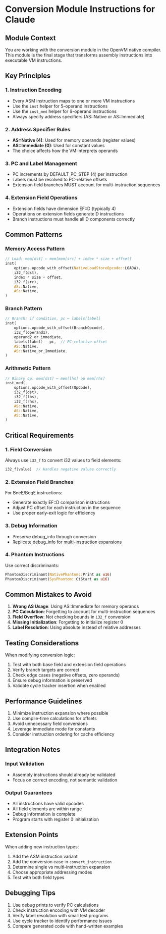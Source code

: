# Conversion Module Instructions for Claude

## Module Context
You are working with the conversion module in the OpenVM native compiler. This module is the final stage that transforms assembly instructions into executable VM instructions.

## Key Principles

### 1. Instruction Encoding
- Every ASM instruction maps to one or more VM instructions
- Use the `inst` helper for 5-operand instructions
- Use the `inst_med` helper for 6-operand instructions
- Always specify address specifiers (AS::Native or AS::Immediate)

### 2. Address Specifier Rules
- **AS::Native (4)**: Used for memory operands (register values)
- **AS::Immediate (0)**: Used for constant values
- The choice affects how the VM interprets operands

### 3. PC and Label Management
- PC increments by DEFAULT_PC_STEP (4) per instruction
- Labels must be resolved to PC-relative offsets
- Extension field branches MUST account for multi-instruction sequences

### 4. Extension Field Operations
- Extension fields have dimension EF::D (typically 4)
- Operations on extension fields generate D instructions
- Branch instructions must handle all D components correctly

## Common Patterns

### Memory Access Pattern
```rust
// Load: mem[dst] ← mem[mem[src] + index * size + offset]
inst(
    options.opcode_with_offset(NativeLoadStoreOpcode::LOADW),
    i32_f(dst),
    index * size + offset,
    i32_f(src),
    AS::Native,
    AS::Native,
)
```

### Branch Pattern
```rust
// Branch: if condition, pc ← labels[label]
inst(
    options.opcode_with_offset(BranchOpcode),
    i32_f(operand1),
    operand2_or_immediate,
    labels(label) - pc,  // PC-relative offset
    AS::Native,
    AS::Native_or_Immediate,
)
```

### Arithmetic Pattern
```rust
// Binary op: mem[dst] ← mem[lhs] op mem[rhs]
inst_med(
    options.opcode_with_offset(OpCode),
    i32_f(dst),
    i32_f(lhs),
    i32_f(rhs),
    AS::Native,
    AS::Native,
    AS::Native,
)
```

## Critical Requirements

### 1. Field Conversion
Always use `i32_f` to convert i32 values to field elements:
```rust
i32_f(value)  // Handles negative values correctly
```

### 2. Extension Field Branches
For BneE/BeqE instructions:
- Generate exactly EF::D comparison instructions
- Adjust PC offset for each instruction in the sequence
- Use proper early-exit logic for efficiency

### 3. Debug Information
- Preserve debug_info through conversion
- Replicate debug_info for multi-instruction expansions

### 4. Phantom Instructions
Use correct discriminants:
```rust
PhantomDiscriminant(NativePhantom::Print as u16)
PhantomDiscriminant(SysPhantom::CtStart as u16)
```

## Common Mistakes to Avoid

1. **Wrong AS Usage**: Using AS::Immediate for memory operands
2. **PC Calculation**: Forgetting to account for multi-instruction sequences
3. **Field Overflow**: Not checking bounds in `i32_f` conversion
4. **Missing Initialization**: Forgetting to initialize register 0
5. **Label Resolution**: Using absolute instead of relative addresses

## Testing Considerations

When modifying conversion logic:
1. Test with both base field and extension field operations
2. Verify branch targets are correct
3. Check edge cases (negative offsets, zero operands)
4. Ensure debug information is preserved
5. Validate cycle tracker insertion when enabled

## Performance Guidelines

1. Minimize instruction expansion where possible
2. Use compile-time calculations for offsets
3. Avoid unnecessary field conversions
4. Leverage immediate mode for constants
5. Consider instruction ordering for cache efficiency

## Integration Notes

### Input Validation
- Assembly instructions should already be validated
- Focus on correct encoding, not semantic validation

### Output Guarantees
- All instructions have valid opcodes
- All field elements are within range
- Debug information is complete
- Program starts with register 0 initialization

## Extension Points

When adding new instruction types:
1. Add the ASM instruction variant
2. Add the conversion case in `convert_instruction`
3. Determine single vs multi-instruction expansion
4. Choose appropriate addressing modes
5. Test with both field types

## Debugging Tips

1. Use debug prints to verify PC calculations
2. Check instruction encoding with VM decoder
3. Verify label resolution with small test programs
4. Use cycle tracker to identify performance issues
5. Compare generated code with hand-written examples